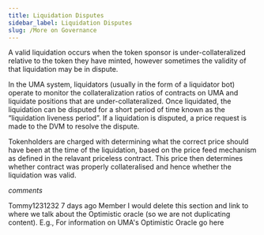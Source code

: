 ```yaml
---
title: Liquidation Disputes
sidebar_label: Liquidation Disputes
slug: /More on Governance
---
```


A valid liquidation occurs when the token sponsor is under-collateralized relative to the token they have minted, however sometimes the validity of that liquidation may be in dispute.

In the UMA system, liquidators (usually in the form of a liquidator bot) operate to monitor the collateralization ratios of contracts on UMA and liquidate positions that are under-collateralized.  Once liquidated, the liquidation can be disputed for a short period of time known as the “liquidation liveness period”. If a liquidation is disputed, a price request is made to the DVM to resolve the dispute. 

Tokenholders are charged with determining what the correct price should have been at the time of the liquidation, based on the price feed mechanism as defined in the relavant priceless contract. This price then determines whether contract was properly collateralised and hence whether the liquidation was valid. 

_comments_

Tommy1231232 7 days ago Member
I would delete this section and link to where we talk about the Optimistic oracle (so we are not duplicating content). E.g., For information on UMA's Optimistic Oracle go here